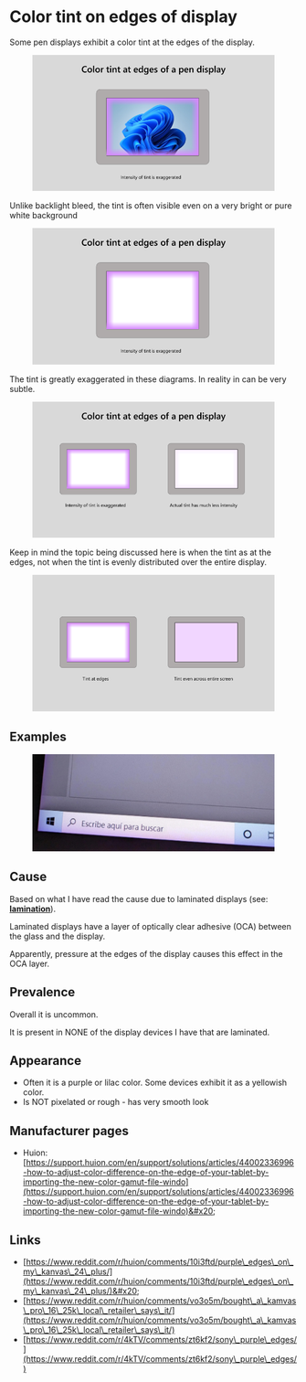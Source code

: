 # Color tint on edges of display

Some pen displays exhibit a color tint at the edges of the display.&#x20;

<figure><img src="../../.gitbook/assets/image (99).png" alt=""><figcaption></figcaption></figure>

Unlike backlight bleed, the tint is often visible even on a very bright or pure white background

<figure><img src="../../.gitbook/assets/image (320).png" alt=""><figcaption></figcaption></figure>

The tint is greatly exaggerated in these diagrams. In reality in can be very subtle.

<figure><img src="../../.gitbook/assets/image (298).png" alt=""><figcaption></figcaption></figure>

Keep in mind the topic being discussed here is when the tint as at the edges, not when the tint is evenly distributed over the entire display.

<figure><img src="../../.gitbook/assets/image (290).png" alt=""><figcaption></figcaption></figure>

## Examples

<figure><img src="../../.gitbook/assets/pwjk86u72hda1.jpg" alt=""><figcaption></figcaption></figure>

## Cause

Based on what I have read the cause due to laminated displays (see: [**lamination**](lamination.md)).

Laminated displays have a layer of optically clear adhesive (OCA) between the glass and the display.

Apparently, pressure at the edges of the display causes this effect in the OCA layer.

## Prevalence

Overall it is uncommon.&#x20;

It is present in NONE of the display devices I have that are laminated.

## Appearance

* Often it is a purple or lilac color. Some devices exhibit it as a yellowish color.
* Is NOT pixelated or rough - has very smooth look

## Manufacturer pages

* Huion: [https://support.huion.com/en/support/solutions/articles/44002336996-how-to-adjust-color-difference-on-the-edge-of-your-tablet-by-importing-the-new-color-gamut-file-windo](https://support.huion.com/en/support/solutions/articles/44002336996-how-to-adjust-color-difference-on-the-edge-of-your-tablet-by-importing-the-new-color-gamut-file-windo)&#x20;

## Links

* [https://www.reddit.com/r/huion/comments/10i3ftd/purple\_edges\_on\_my\_kanvas\_24\_plus/](https://www.reddit.com/r/huion/comments/10i3ftd/purple\_edges\_on\_my\_kanvas\_24\_plus/)&#x20;
* [https://www.reddit.com/r/huion/comments/vo3o5m/bought\_a\_kamvas\_pro\_16\_25k\_local\_retailer\_says\_it/](https://www.reddit.com/r/huion/comments/vo3o5m/bought\_a\_kamvas\_pro\_16\_25k\_local\_retailer\_says\_it/)  &#x20;
* [https://www.reddit.com/r/4kTV/comments/zt6kf2/sony\_purple\_edges/](https://www.reddit.com/r/4kTV/comments/zt6kf2/sony\_purple\_edges/) &#x20;













